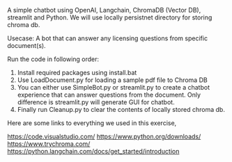 A simple chatbot using OpenAI, Langchain, ChromaDB (Vector DB), streamlit and Python. We will use locally persistnet directory for storing chroma db. 

Usecase: A bot that can answer any licensing questions from specific document(s).   

Run the code in following order:
1. Install required packages using install.bat
2. Use LoadDocument.py for loading a sample pdf file to Chroma DB
3. You can either use SimpleBot.py or streamlit.py to create a chatbot experience that can answer questions from the document. Only difference is streamlit.py will generate GUI for chatbot.
4. Finally run Cleanup.py to clear the contents of locally stored chroma db. 

Here are some links to everything we used in this exercise,

https://code.visualstudio.com/
https://www.python.org/downloads/
https://www.trychroma.com/
https://python.langchain.com/docs/get_started/introduction
